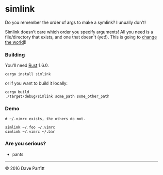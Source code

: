 # simlink

Do you remember the order of args to make a symlink? I unually don't! 

Simlink doesn't care which order you specify arguments! All you need is a file/directory that exists, and one that doesn't (yet!). This is going to [change the world](http://www.zombo.com/)!!

		
### Building

You'll need [Rust](https://www.rust-lang.org/) 1.6.0.

	cargo install simlink

or if you want to build it locally:

	cargo build
	./target/debug/simlink some_path some_other_path
	

### Demo

	# ~/.vimrc exists, the others do not.

	simlink ~/.foo ~/.vimrc
	simlink ~/.vimrc ~/.bar
	
### Are you serious?

- pants

--- 

© 2016 Dave Parfitt